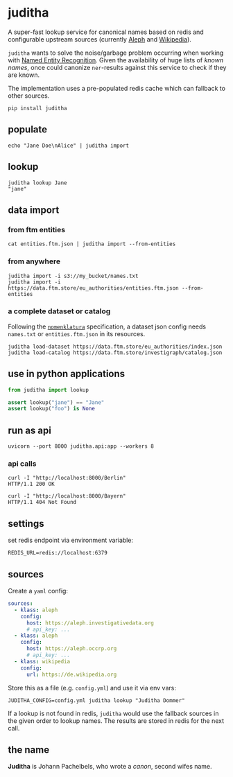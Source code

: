 # juditha

A super-fast lookup service for canonical names based on redis and configurable upstream sources (currently [Aleph](https://docs.aleph.occrp.org/) and [Wikipedia](https://www.wikipedia.org/)).

`juditha` wants to solve the noise/garbage problem occurring when working with [Named Entity Recognition](https://en.wikipedia.org/wiki/Named-entity_recognition). Given the availability of huge lists of *known names*, once could canonize `ner`-results against this service to check if they are known.

The implementation uses a pre-populated redis cache which can fallback to other sources.

    pip install juditha

## populate

    echo "Jane Doe\nAlice" | juditha import

## lookup

    juditha lookup Jane
    "jane"

## data import

### from ftm entities

    cat entities.ftm.json | juditha import --from-entities

### from anywhere

    juditha import -i s3://my_bucket/names.txt
    juditha import -i https://data.ftm.store/eu_authorities/entities.ftm.json --from-entities

### a complete dataset or catalog

Following the [`nomenklatura`](https://github.com/opensanctions/nomenklatura) specification, a dataset json config needs `names.txt` or `entities.ftm.json` in its resources.

    juditha load-dataset https://data.ftm.store/eu_authorities/index.json
    juditha load-catalog https://data.ftm.store/investigraph/catalog.json

## use in python applications

```python
from juditha import lookup

assert lookup("jane") == "Jane"
assert lookup("foo") is None
```

## run as api

    uvicorn --port 8000 juditha.api:app --workers 8

### api calls

    curl -I "http://localhost:8000/Berlin"
    HTTP/1.1 200 OK

    curl -I "http://localhost:8000/Bayern"
    HTTP/1.1 404 Not Found

## settings

set redis endpoint via environment variable:

    REDIS_URL=redis://localhost:6379

## sources

Create a `yaml` config:

```yaml
sources:
  - klass: aleph
    config:
      host: https://aleph.investigativedata.org
      # api_key: ...
  - klass: aleph
    config:
      host: https://aleph.occrp.org
      # api_key: ...
  - klass: wikipedia
    config:
      url: https://de.wikipedia.org
```

Store this as a file (e.g. `config.yml`) and use it via env vars:

    JUDITHA_CONFIG=config.yml juditha lookup "Juditha Dommer"

If a lookup is not found in redis, `juditha` would use the fallback sources in the given order to lookup names. The results are stored in redis for the next call.

## the name

**Juditha** is Johann Pachelbels, who wrote a *canon*, second wifes name.

